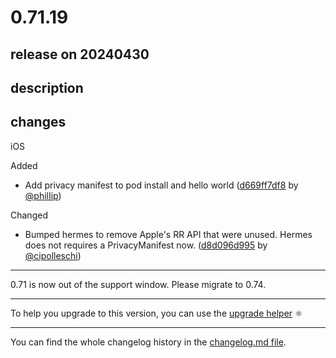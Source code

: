 # 0.71.19

## release on 20240430

## description

## changes

iOS

Added

* Add privacy manifest to pod install and hello world (<a href="https://github.com/facebook/react-native/commit/d669ff7df8727decb18143065273077db93267b6">d669ff7df8</a> by <a href="https://github.com/philIip">@philIip</a>)

Changed

* Bumped hermes to remove Apple's RR API that were unused. Hermes does not requires a PrivacyManifest now. (<a href="https://github.com/facebook/react-native/commit/d8d096d995eacf63bc76b6a7f2ec4265c9fc1f37">d8d096d995</a> by <a href="https://github.com/cipolleschi">@cipolleschi</a>)

*** ** * ** ***

0.71 is now out of the support window. Please migrate to 0.74.

*** ** * ** ***

To help you upgrade to this version, you can use the <a href="https://react-native-community.github.io/upgrade-helper/" rel="nofollow">upgrade helper</a> ⚛️

*** ** * ** ***

You can find the whole changelog history in the <a href="https://github.com/facebook/react-native/blob/main/CHANGELOG.md#v07119">changelog.md file</a>.

